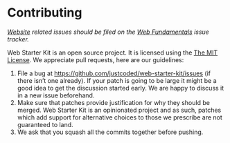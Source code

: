 # Contributing

*[Website](https://github.com/justcoded/web-starter-kit) related issues should be filed on the [Web Fundamentals](https://github.com/justcoded/web-starter-kit/issues) issue tracker.*

Web Starter Kit is an open source project. It is licensed using the
[The MIT License](https://opensource.org/licenses/MIT).
We appreciate pull requests, here are our guidelines:

1. File a bug at https://github.com/justcoded/web-starter-kit/issues (if there
isn’t one already). If your patch is going to be large it might be a good idea
to get the discussion started early. We are happy to discuss it in a new issue beforehand.
1. Make sure that patches provide justification for why they should be merged. Web Starter Kit is an opinionated project and as such, patches which add support for alternative choices to those we prescribe are not guaranteed to land.
1. We ask that you squash all the commits together before pushing.
